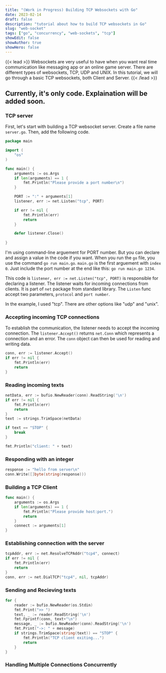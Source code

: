 ```yaml
---
title: "(Work in Progress) Building TCP Websockets with Go"
date: 2023-02-14
draft: false
description: "tutorial about how to build TCP websockets in Go"
slug: "web-socket"
tags: ["go", "concurrency", "web-sockets", "tcp"]
showEdit: false
showAuthor: true
showHero: false
---
```

{{< lead >}}
Websockets are very useful to have when you want real time communication like messaging app or an online game server. There are different types of websockets, TCP, UDP and UNIX. In this tutorial, we will go through a basic TCP websockets, both Client and Server. 
{{< /lead >}}

## Currently, it's only code. Explaination will be added soon.
### TCP server

First, let's start with building a TCP websocket server. Create a file name `server.go`. Then, add the following code.

```go
package main

import (
    "os"
)

func main() {
    arguments := os.Args
    if len(arguments) == 1 {
        fmt.Println("Please provide a port number\n")
    } 

    PORT := ":" + arguments[1]
    listener, err := net.Listen("tcp", PORT)

    if err != nil {
        fmt.Println(err)
        return
    }

    defer listener.Close()
    
}
```

I'm using command-line arguement for PORT number. But you can declare and assign a value in the code if you want. When you run the `go` file, you use the command `go run main.go`. `main.go` is the first arguement with `index 0`. Just include the port number at the end like this: `go run main.go 1234`. 

This code is `listener, err := net.Listen("tcp", PORT)` is responsible for declaring a listener. The listener waits for incoming connections from clients. It is part of `net` package from standard library. The `Listen` func accept two parameters, `protocol` and `port number`.

In the example, I used "tcp". There are other options like "udp" and "unix".

### Accepting incoming TCP connections
To establish the communication, the listener needs to accept the incoming connection. The `listener.Accept()` returns `net.Conn` which represents a connection and an error. The `conn` object can then be used for reading and writing data.

```go
conn, err := listener.Accept()
if err != nil {
    fmt.Println(err)
    return
}

```

### Reading incoming texts

```go
netData, err := bufio.NewReader(conn).ReadString('\n')
if err != nil {
    fmt.Println(err)
    return
}
text := strings.TrimSpace(netData)

if text == "STOP" {
    break
}

fmt.Println("client: " + text)
```


### Responding with an integer
```go
response := "hello from server\n"
conn.Write([]byte(string(response)))
```

### Building a TCP Client

```go
func main() {
    arguments := os.Args
    if len(arguments) == 1 {
        fmt.Println("Please provide host:port.")
        return
    }
	connect := arguments[1]
}
```

### Establishing connection with the server
```go
tcpAddr, err := net.ResolveTCPAddr("tcp4", connect)
if err != nil {
    fmt.Println(err)
    return
}
conn, err := net.DialTCP("tcp4", nil, tcpAddr)
```

### Sending and Recieving texts
```go
for {
    reader := bufio.NewReader(os.Stdin)
    fmt.Print(">> ")
    text, _ := reader.ReadString('\n')
    fmt.Fprintf(conn, text+"\n")
    message, _ := bufio.NewReader(conn).ReadString('\n')
    fmt.Print("->: " + message)
    if strings.TrimSpace(string(text)) == "STOP" {
        fmt.Println("TCP client exiting...")
        return
    }
}
```


### Handling Multiple Connections Concurrently